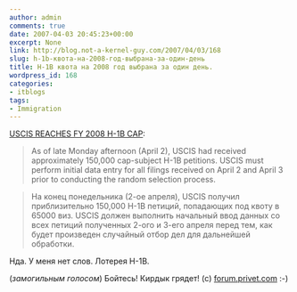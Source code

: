 ```yaml
---
author: admin
comments: true
date: 2007-04-03 20:45:23+00:00
excerpt: None
link: http://blog.not-a-kernel-guy.com/2007/04/03/168
slug: h-1b-квота-на-2008-год-выбрана-за-один-день
title: H-1B квота на 2008 год выбрана за один день.
wordpress_id: 168
categories:
- itblogs
tags:
- Immigration
---
```


[USCIS REACHES FY 2008 H-1B CAP](http://aila.org/content/default.aspx?docid=22017):



> As of late Monday afternoon (April 2), USCIS had received approximately 150,000 cap-subject H-1B petitions. USCIS must perform initial data entry for all filings received on April 2 and April 3 prior to conducting the random selection process.



> На конец понедельника (2-ое апреля), USCIS получил приблизительно 150,000 H-1B петиций, попадающих под квоту в 65000 виз. USCIS должен выполнить начальный ввод данных со всех петиций полученных 2-ого и 3-его апреля перед тем, как будет произведен случайный отбор дел для дальнейшей обработки.



Нда. У меня нет слов. Лотерея H-1B. 

(_замогильным голосом_) Бойтесь! Кирдык грядет! (c) [forum.privet.com](http://forum.privet.com) :-)


